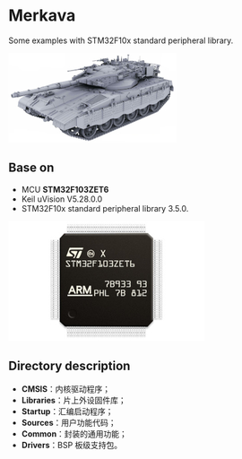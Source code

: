 # Merkava

Some examples with STM32F10x standard peripheral library.

![logo](./assets/logo.jpg)

## Base on

- MCU **STM32F103ZET6**
- Keil uVision V5.28.0.0
- STM32F10x standard peripheral library 3.5.0.

![](./assets/mcu.jpg)

## Directory description

- **CMSIS**：内核驱动程序；
- **Libraries**：片上外设固件库；
- **Startup**：汇编启动程序；
- **Sources**：用户功能代码；
- **Common**：封装的通用功能；
- **Drivers**：BSP 板级支持包。
